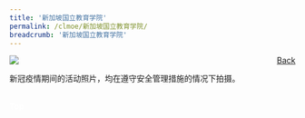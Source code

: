 ```yaml
---
title: '新加坡国立教育学院'
permalink: /clmoe/新加坡国立教育学院/
breadcrumb: '新加坡国立教育学院'
---
```


<!-- Global site tag (gtag.js) - Google Ads: 726049306 -->
<script async src="https://www.googletagmanager.com/gtag/js?id=AW-726049306"></script>
<script>
  window.dataLayer = window.dataLayer || [];
  function gtag(){dataLayer.push(arguments);}
  gtag('js', new Date());

  gtag('config', 'AW-726049306');
</script>
<a href="/exhibits/华文学习展示区-chinese-exhibitions-e/community-partners/" style="float:right;">Back</a>
 <img src="/images/MTLS2021-NIE_CL_Final.jpg"> <br/>
 <p style="font-family: KaiTi;">新冠疫情期间的活动照片，均在遵守安全管理措施的情况下拍摄。</p><br/>

<div class="btntop"><a href="#top" style="text-decoration:none;"><span style="color:white"><b>Top</b></span></a></div>
